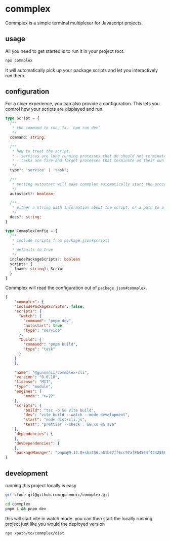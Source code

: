 # commplex

Commplex is a simple terminal multiplexer for Javascript projects.

## usage

All you need to get started is to run it in your project root. 

```bash
npx commplex
```

It will automatically pick up your package scripts and let you interactively run them.

## configuration

For a nicer experience, you can also provide a configuration. This lets you control how your scripts are displayed and run.

```ts
type Script = {
  /**
   * the command to run, fx. `npm run dev`
   */
  command: string;

  /**
   * how to treat the script.
   * - services are long running processes that do should not terminate on their own
   * - tasks are fire-and-forget processes that terminate on their own
   */
  type?: 'service' | 'task';
  
  /**
   * setting autostart will make commplex automatically start the process on startup
   */
  autostart?: boolean;

  /**
   * either a string with information about the script, or a path to a markdown file with information about the script
   */
  docs?: string;
}

type CommplexConfig = {
  /**
   * include scripts from package.json#scripts
   * 
   * defaults to true
   */
  includePackageScripts?: boolean
  scripts: {
    [name: string]: Script
  }
}
```

Commplex will read the configuration out of `package.json#commplex`.

```json
{
	"commplex": {
    "includePackageScripts": false,
    "scripts": {
      "watch": {
        "command": "pnpm dev",
        "autostart": true,
        "type": "service"
      },
      "build": {
        "command": "pnpm build",
        "type": "task"
      }
    }
	},

	"name": "@gunnnnii/commplex-cli",
	"version": "0.0.10",
	"license": "MIT",
	"type": "module",
	"engines": {
		"node": ">=22"
	},
	"scripts": {
		"build": "tsc -b && vite build",
		"dev": "vite build --watch --mode development",
		"start": "node dist/cli.js",
		"test": "prettier --check . && xo && ava"
	},
	"dependencies": {
	},
	"devDependencies": {
	},
	"packageManager": "pnpm@9.12.0+sha256.a61b67ff6cc97af864564f4442556c22a04f2e5a7714fbee76a1011361d9b726"
}
```

## development

running this project locally is easy

```bash
git clone git@github.com:gunnnnii/commplex.git

cd commplex
pnpm i && pnpm dev
```

this will start vite in watch mode. you can then start the locally running project just like you would the deployed version

```bash
npx /path/to/commplex/dist
```